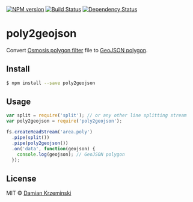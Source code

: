 [![NPM version][npm-image]][npm-url]
[![Build Status][build-image]][build-url]
[![Dependency Status][deps-image]][deps-url]

# poly2geojson

Convert [Osmosis polygon filter][poly-file] file to [GeoJSON polygon].

## Install

```sh
$ npm install --save poly2geojson
```

## Usage

```js
var split = require('split'); // or any other line splitting stream
var poly2geojson = require('poly2geojson');

fs.createReadStream('area.poly')
  .pipe(split())
  .pipe(poly2geojson())
  .on('data', function(geojson) {
    console.log(geojson); // GeoJSON polygon
  });

```

## License

MIT © [Damian Krzeminski](https://pirxpilot.me)

[poly-file]: http://wiki.openstreetmap.org/wiki/Osmosis/Polygon_Filter_File_Format
[GeoJSON polygon]: http://geojson.org/geojson-spec.html#polygon

[npm-image]: https://img.shields.io/npm/v/poly2geojson
[npm-url]: https://npmjs.org/package/poly2geojson

[build-url]: https://github.com/pirxpilot/poly2geojson/actions/workflows/check.yaml
[build-image]: https://img.shields.io/github/actions/workflow/status/pirxpilot/poly2geojson/check.yaml?branch=main

[deps-image]: https://img.shields.io/librariesio/release/npm/poly2geojson
[deps-url]: https://libraries.io/npm/poly2geojson
